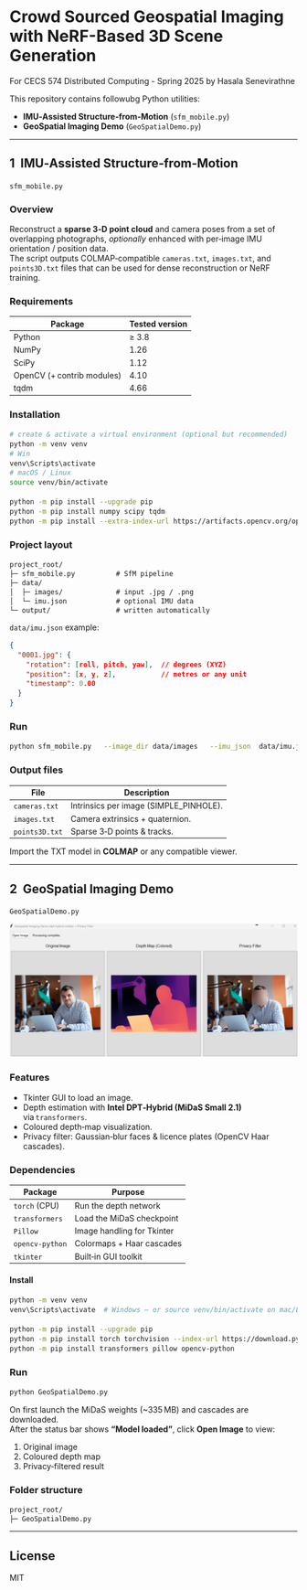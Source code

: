 # Crowd Sourced Geospatial Imaging with NeRF-Based 3D Scene Generation
For CECS 574 Distributed Computing - Spring 2025 by Hasala Senevirathne

This repository contains followubg Python utilities:

* **IMU‑Assisted Structure‑from‑Motion** (`sfm_mobile.py`)
* **GeoSpatial Imaging Demo** (`GeoSpatialDemo.py`)

---

## 1  IMU‑Assisted Structure‑from‑Motion  
`sfm_mobile.py`

### Overview
Reconstruct a **sparse 3‑D point cloud** and camera poses from a set of overlapping photographs, _optionally_ enhanced with per‑image IMU orientation / position data.  
The script outputs COLMAP‑compatible `cameras.txt`, `images.txt`, and `points3D.txt` files that can be used for dense reconstruction or NeRF training.

### Requirements
| Package | Tested version |
|---------|---------------|
| Python  | ≥ 3.8 |
| NumPy   | 1.26 |
| SciPy   | 1.12 |
| OpenCV (+ contrib modules) | 4.10 |
| tqdm    | 4.66 |

### Installation
```bash
# create & activate a virtual environment (optional but recommended)
python -m venv venv
# Win
venv\Scripts\activate
# macOS / Linux
source venv/bin/activate

python -m pip install --upgrade pip
python -m pip install numpy scipy tqdm
python -m pip install --extra-index-url https://artifacts.opencv.org/opencv-python/ opencv-contrib-python
```

### Project layout
```text
project_root/
├─ sfm_mobile.py          # SfM pipeline
├─ data/
│  ├─ images/             # input .jpg / .png
│  └─ imu.json            # optional IMU data
└─ output/                # written automatically
```
`data/imu.json` example:
```json
{
  "0001.jpg": {
    "rotation": [roll, pitch, yaw],  // degrees (XYZ)
    "position": [x, y, z],           // metres or any unit
    "timestamp": 0.00
  }
}
```
### Run
```bash
python sfm_mobile.py   --image_dir data/images   --imu_json  data/imu.json   --output_dir output
```

### Output files
| File | Description |
|------|-------------|
| `cameras.txt` | Intrinsics per image (SIMPLE_PINHOLE). |
| `images.txt`  | Camera extrinsics + quaternion. |
| `points3D.txt`| Sparse 3‑D points & tracks. |

Import the TXT model in **COLMAP** or any compatible viewer.

---

## 2  GeoSpatial Imaging Demo  
`GeoSpatialDemo.py` 

![Diagram](./depth.png)
### Features
* Tkinter GUI to load an image.
* Depth estimation with **Intel DPT‑Hybrid (MiDaS Small 2.1)** via `transformers`.
* Coloured depth‑map visualization.
* Privacy filter: Gaussian‑blur faces & licence plates (OpenCV Haar cascades).

### Dependencies
| Package | Purpose |
|---------|---------|
| `torch` (CPU) | Run the depth network |
| `transformers` | Load the MiDaS checkpoint |
| `Pillow` | Image handling for Tkinter |
| `opencv-python` | Colormaps + Haar cascades |
| `tkinter` | Built‑in GUI toolkit |

#### Install
```bash
python -m venv venv
venv\Scripts\activate  # Windows — or source venv/bin/activate on mac/Linux

python -m pip install --upgrade pip
python -m pip install torch torchvision --index-url https://download.pytorch.org/whl/cpu
python -m pip install transformers pillow opencv-python
```

### Run
```bash
python GeoSpatialDemo.py
```
On first launch the MiDaS weights (~335 MB) and cascades are downloaded.  
After the status bar shows **“Model loaded”**, click **Open Image** to view:
1. Original image
2. Coloured depth map
3. Privacy‑filtered result

### Folder structure
```text
project_root/
├─ GeoSpatialDemo.py
```
---

## License
MIT
